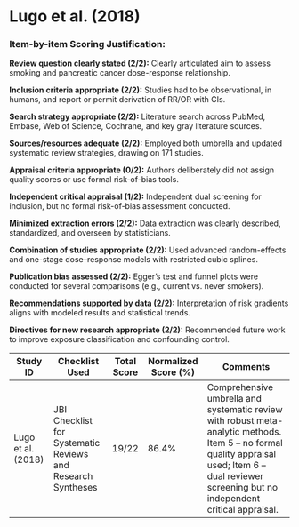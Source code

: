 # Lugo et al. (2018)

### Item-by-item Scoring Justification:

**Review question clearly stated (2/2):** Clearly articulated aim to assess smoking and pancreatic cancer dose-response relationship.

**Inclusion criteria appropriate (2/2):** Studies had to be observational, in humans, and report or permit derivation of RR/OR with CIs.

**Search strategy appropriate (2/2):** Literature search across PubMed, Embase, Web of Science, Cochrane, and key gray literature sources.

**Sources/resources adequate (2/2):** Employed both umbrella and updated systematic review strategies, drawing on 171 studies.

**Appraisal criteria appropriate (0/2):** Authors deliberately did not assign quality scores or use formal risk-of-bias tools.

**Independent critical appraisal (1/2):** Independent dual screening for inclusion, but no formal risk-of-bias assessment conducted.

**Minimized extraction errors (2/2):** Data extraction was clearly described, standardized, and overseen by statisticians.

**Combination of studies appropriate (2/2):** Used advanced random-effects and one-stage dose–response models with restricted cubic splines.

**Publication bias assessed (2/2):** Egger’s test and funnel plots were conducted for several comparisons (e.g., current vs. never smokers).

**Recommendations supported by data (2/2):** Interpretation of risk gradients aligns with modeled results and statistical trends.

**Directives for new research appropriate (2/2):** Recommended future work to improve exposure classification and confounding control.

| Study ID | Checklist Used | Total Score | Normalized Score (%) | Comments |
| --- | --- | --- | --- | --- |
| Lugo et al. (2018) | JBI Checklist for Systematic Reviews and Research Syntheses | 19/22 | 86.4% | Comprehensive umbrella and systematic review with robust meta-analytic methods. Item 5 – no formal quality appraisal used; Item 6 – dual reviewer screening but no independent critical appraisal. |
